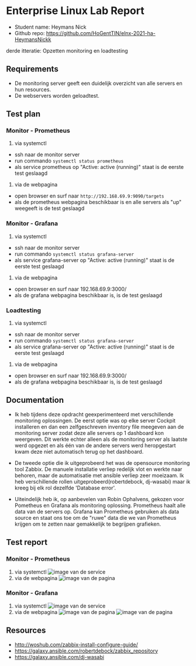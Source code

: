 # Enterprise Linux Lab Report

- Student name: Heymans Nick
- Github repo: <https://github.com/HoGentTIN/elnx-2021-ha-HeymansNickk>

derde itteratie: Opzetten monitoring en loadtesting

## Requirements
- De monitoring server geeft een duidelijk overzicht van alle servers en hun resources.
- De webservers worden geloadtest.

## Test plan

### Monitor - Prometheus
1. via systemctl
- ssh naar de monitor server
- run commando `systemctl status prometheus`
- als service prometheus op "Active: active (running)" staat is de eerste test geslaagd
1. via de webpagina
- open browser en surf naar `http://192.168.69.9:9090/targets`
- als de prometheus webpagina beschikbaar is en alle servers als "up" weegeeft is de test geslaagd


### Monitor - Grafana
1. via systemctl
- ssh naar de monitor server
- run commando `systemctl status grafana-server`
- als service grafana-server op "Active: active (running)" staat is de eerste test geslaagd
1. via de webpagina
- open browser en surf naar 192.168.69.9:3000/
- als de grafana webpagina beschikbaar is, is de test geslaagd

### Loadtesting
1. via systemctl
- ssh naar de monitor server
- run commando `systemctl status grafana-server`
- als service grafana-server op "Active: active (running)" staat is de eerste test geslaagd
1. via de webpagina
- open browser en surf naar 192.168.69.9:3000/
- als de grafana webpagina beschikbaar is, is de test geslaagd


## Documentation

- Ik heb tijdens deze opdracht geexperimenteerd met verschillende monitoring oplossingen. De eerst optie was op elke server Cockpit installeren en dan een zelfgeschreven inventory file meegeven aan de monitoring server zodat deze alle servers op 1 dashboard kon weergeven. Dit werkte echter alleen als de monitoring server als laatste werd opgezet en als één van de andere servers werd heropgestart kwam deze niet automatisch terug op het dashboard.

- De tweede optie die ik uitgeprobeerd het was de opensource monitoring tool Zabbix. De manuele installatie verliep redelijk vlot en werkte naar behoren, maar de automatisatie met ansible verliep zeer moeizaam. Ik heb verschillende rollen uitgeprobeerd(robertdebock, dj-wasabi) maar ik kreeg bij elk rol dezelfde 'Database error'.

- Uiteindelijk heb ik, op aanbevelen van Robin Ophalvens, gekozen voor Pometheus en Grafana als monitoring oplossing. Prometheus haalt alle data van de servers op. Grafana kan Prometheus gebruiken als data source en staat ons toe om de "ruwe" data die we van Prometheus krijgen om te zetten naar gemakkelijk te begrijpen grafieken.

## Test report

### Monitor - Prometheus
1. via systemctl
![image van de service](https://i.imgur.com/6WSWu78.png) 
2. via de webpagina
![image van de pagina](https://i.imgur.com/tDSxRKa.png) 

### Monitor - Grafana
1. via systemctl
![image van de service](https://i.imgur.com/VfnkR5Y.png) 
2. via de webpagina
![image van de pagina](https://i.imgur.com/whKjMDO.png) 
![image van de pagina](https://i.imgur.com/VZsl7P1.png) 


## Resources

- http://woshub.com/zabbix-install-configure-guide/
- https://galaxy.ansible.com/robertdebock/zabbix_repository
- https://galaxy.ansible.com/dj-wasabi